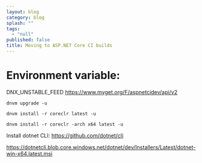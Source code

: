 ```yaml
---
layout: blog
category: blog
splash: ""
tags: 
  - "null"
published: false
title: Moving to ASP.NET Core CI builds
---
```




# Environment variable:
DNX_UNSTABLE_FEED
https://www.myget.org/F/aspnetcidev/api/v2

<?xml version="1.0" encoding="utf-8"?>
<configuration>
  <packageSources>
    <clear />
    <add key="AspNetCI" value="https://www.myget.org/F/aspnetcidev/api/v3/index.json" />
    <add key="NuGet.org" value="https://api.nuget.org/v3/index.json" />
    <add key="dotnet-core" value="https://www.myget.org/F/dotnet-core/api/v3/index.json" />
    <add key="dotnet-cli" value="https://www.myget.org/F/dotnet-cli/api/v3/index.json" />
    <add key="AspNetvNext" value="https://www.myget.org/F/aspnetvnext/api/v3/index.json" />
  </packageSources>
</configuration>

`dnvm upgrade -u`

`dnvm install -r coreclr latest -u`

`dnvm install -r coreclr -arch x64 latest -u`

Install dotnet CLI:
https://github.com/dotnet/cli

https://dotnetcli.blob.core.windows.net/dotnet/dev/Installers/Latest/dotnet-win-x64.latest.msi